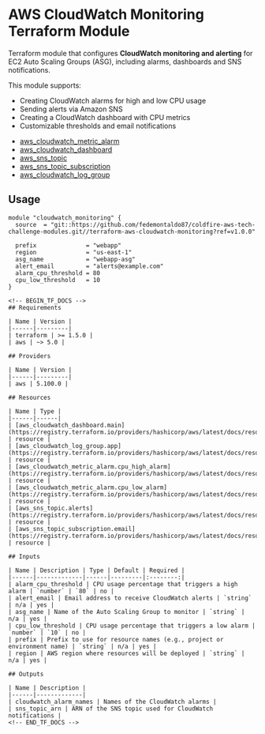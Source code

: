 # AWS CloudWatch Monitoring Terraform Module

Terraform module that configures **CloudWatch monitoring and alerting** for EC2 Auto Scaling Groups (ASG), including alarms, dashboards and SNS notifications.

This module supports:

- Creating CloudWatch alarms for high and low CPU usage
- Sending alerts via Amazon SNS
- Creating a CloudWatch dashboard with CPU metrics
- Customizable thresholds and email notifications

* [aws_cloudwatch_metric_alarm](https://registry.terraform.io/providers/hashicorp/aws/latest/docs/resources/cloudwatch_metric_alarm)
* [aws_cloudwatch_dashboard](https://registry.terraform.io/providers/hashicorp/aws/latest/docs/resources/cloudwatch_dashboard)
* [aws_sns_topic](https://registry.terraform.io/providers/hashicorp/aws/latest/docs/resources/sns_topic)
* [aws_sns_topic_subscription](https://registry.terraform.io/providers/hashicorp/aws/latest/docs/resources/sns_topic_subscription)
* [aws_cloudwatch_log_group](https://registry.terraform.io/providers/hashicorp/aws/latest/docs/resources/cloudwatch_log_group)

## Usage

```hcl
module "cloudwatch_monitoring" {
  source  = "git::https://github.com/fedemontaldo87/coldfire-aws-tech-challenge-modules.git//terraform-aws-cloudwatch-monitoring?ref=v1.0.0"

  prefix              = "webapp"
  region              = "us-east-1"
  asg_name            = "webapp-asg"
  alert_email         = "alerts@example.com"
  alarm_cpu_threshold = 80
  cpu_low_threshold   = 10
}

<!-- BEGIN_TF_DOCS -->
## Requirements

| Name | Version |
|------|---------|
| terraform | >= 1.5.0 |
| aws | ~> 5.0 |

## Providers

| Name | Version |
|------|---------|
| aws | 5.100.0 |

## Resources

| Name | Type |
|------|------|
| [aws_cloudwatch_dashboard.main](https://registry.terraform.io/providers/hashicorp/aws/latest/docs/resources/cloudwatch_dashboard) | resource |
| [aws_cloudwatch_log_group.app](https://registry.terraform.io/providers/hashicorp/aws/latest/docs/resources/cloudwatch_log_group) | resource |
| [aws_cloudwatch_metric_alarm.cpu_high_alarm](https://registry.terraform.io/providers/hashicorp/aws/latest/docs/resources/cloudwatch_metric_alarm) | resource |
| [aws_cloudwatch_metric_alarm.cpu_low_alarm](https://registry.terraform.io/providers/hashicorp/aws/latest/docs/resources/cloudwatch_metric_alarm) | resource |
| [aws_sns_topic.alerts](https://registry.terraform.io/providers/hashicorp/aws/latest/docs/resources/sns_topic) | resource |
| [aws_sns_topic_subscription.email](https://registry.terraform.io/providers/hashicorp/aws/latest/docs/resources/sns_topic_subscription) | resource |

## Inputs

| Name | Description | Type | Default | Required |
|------|-------------|------|---------|:--------:|
| alarm_cpu_threshold | CPU usage percentage that triggers a high alarm | `number` | `80` | no |
| alert_email | Email address to receive CloudWatch alerts | `string` | n/a | yes |
| asg_name | Name of the Auto Scaling Group to monitor | `string` | n/a | yes |
| cpu_low_threshold | CPU usage percentage that triggers a low alarm | `number` | `10` | no |
| prefix | Prefix to use for resource names (e.g., project or environment name) | `string` | n/a | yes |
| region | AWS region where resources will be deployed | `string` | n/a | yes |

## Outputs

| Name | Description |
|------|-------------|
| cloudwatch_alarm_names | Names of the CloudWatch alarms |
| sns_topic_arn | ARN of the SNS topic used for CloudWatch notifications |
<!-- END_TF_DOCS -->
